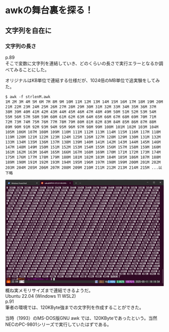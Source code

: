  # awkの舞台裏を探る！
 ## 文字列を自在に
 ### 文字列の長さ
 p.89  
 そこで変数に文字列を連結していき、どのくらいの長さで実行エラーとなるか調べてみることにした。  
   
オリジナルはKB単位で連結する仕様だが、1024倍のMB単位で追実験をしてみた。
 ```
 $ awk -f strlenM.awk
1M 2M 3M 4M 5M 6M 7M 8M 9M 10M 11M 12M 13M 14M 15M 16M 17M 18M 19M 20M 21M 22M 23M 24M 25M 26M 27M 28M 29M 30M 31M 32M 33M 34M 35M 36M 37M 38M 39M 40M 41M 42M 43M 44M 45M 46M 47M 48M 49M 50M 51M 52M 53M 54M 55M 56M 57M 58M 59M 60M 61M 62M 63M 64M 65M 66M 67M 68M 69M 70M 71M 72M 73M 74M 75M 76M 77M 78M 79M 80M 81M 82M 83M 84M 85M 86M 87M 88M 89M 90M 91M 92M 93M 94M 95M 96M 97M 98M 99M 100M 101M 102M 103M 104M 105M 106M 107M 108M 109M 110M 111M 112M 113M 114M 115M 116M 117M 118M 119M 120M 121M 122M 123M 124M 125M 126M 127M 128M 129M 130M 131M 132M 133M 134M 135M 136M 137M 138M 139M 140M 141M 142M 143M 144M 145M 146M 147M 148M 149M 150M 151M 152M 153M 154M 155M 156M 157M 158M 159M 160M 161M 162M 163M 164M 165M 166M 167M 168M 169M 170M 171M 172M 173M 174M 175M 176M 177M 178M 179M 180M 181M 182M 183M 184M 185M 186M 187M 188M 189M 190M 191M 192M 193M 194M 195M 196M 197M 198M 199M 200M 201M 202M 203M 204M 205M 206M 207M 208M 209M 210M 211M 212M 213M 214M 215M ...以下略
 ```
 ![str](strlen.png)  
 概ね実メモリサイズまで連結できるようだ。  
 Ubuntu 22.04 (Windows 11 WSL2)  
p.91  
筆者の環境では、120KByte強までの文字列を作成することができた。  

当時（1993）のMS-DOS版GNU awk では、120KByteであったという。当然NECのPC-9801シリーズで実行していたはずである。